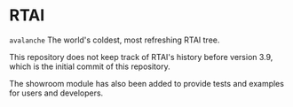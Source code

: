 RTAI
====

`avalanche` The world's coldest, most refreshing RTAI tree.

This repository does not keep track of RTAI's history before version 3.9, 
which is the initial commit of this repository.

The showroom module has also been added to provide tests and examples for users and developers.
